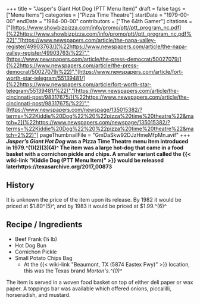 +++
title = "Jasper's Giant Hot Dog (PTT Menu Item)"
draft = false
tags = ["Menu Items"]
categories = ["Pizza Time Theatre"]
startDate = "1979-00-00"
endDate = "1984-00-00"
contributors = ["The 64th Gamer"]
citations = ["[https://www.showbizpizza.com/info/promo/ptt//ptt_program_nc.pdf](%22https://www.showbizpizza.com/info/promo/ptt//ptt_program_nc.pdf%22)","[https://www.newspapers.com/article/the-napa-valley-register/49903763/](%22https://www.newspapers.com/article/the-napa-valley-register/49903763/%22)","[https://www.newspapers.com/article/the-press-democrat/50027079/](%22https://www.newspapers.com/article/the-press-democrat/50027079/%22)","[https://www.newspapers.com/article/fort-worth-star-telegram/55139481/](%22https://www.newspapers.com/article/fort-worth-star-telegram/55139481/%22)","[https://www.newspapers.com/article/the-cincinnati-post/98317675/](%22https://www.newspapers.com/article/the-cincinnati-post/98317675/%22)","[https://www.newspapers.com/newspage/135015382/?terms=%22Kiddie%20Dog%22%20%22pizza%20time%20theatre%22&match=2](%22https://www.newspapers.com/newspage/135015382/?terms=%22Kiddie%20Dog%22%20%22pizza%20time%20theatre%22&match=2%22)"]
pageThumbnailFile = "GmDaSkw92DJzHmeMfpMn.avif"
+++
***Jasper's Giant Hot Dog* was a Pizza Time Theatre menu item introduced in 1979.^(1)(2)(3)(4)^
The item was a large hot-dog that came in a food basket with a cornichon pickle and chips. A smaller variant called the {{< wiki-link "Kiddie Dog (PTT Menu Item)" >}} would be released laterhttps://texasarchive.org/2017_00873**

## History

It is unknown the price of the item upon its release. By 1982 it would be priced at $1.80^(5)^, and by 1983 it would be priced at $1.99.^(6)^

## Recipe / Ingredients

- Beef Frank (¼ lb)
- Hot Dog Bun
- Cornichon Pickle
- Small Potato Chips Bag
  - At the {{< wiki-link "Beaumont, TX (5874 Eastex Fwy)" >}} location, this was the Texas brand
    *Morton's.^(0)^*

The item is served in a woven food basket on top of either deli paper or wax paper. A toppings bar was available which offered onions, piccalilli, horseradish, and mustard.
